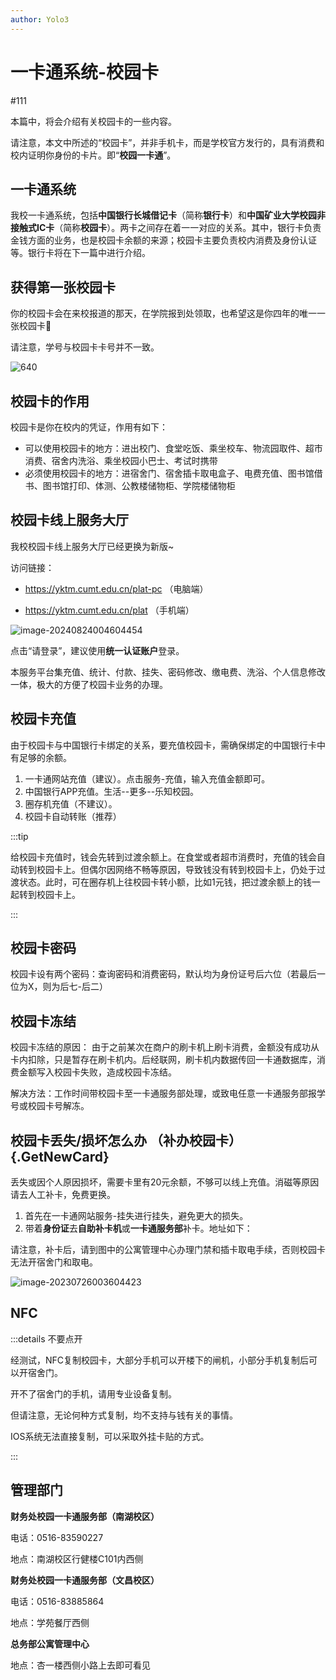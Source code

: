 ```yaml
---
author: Yolo3
---
```


# 一卡通系统-校园卡

#111

本篇中，将会介绍有关校园卡的一些内容。

请注意，本文中所述的“校园卡”，并非手机卡，而是学校官方发行的，具有消费和校内证明你身份的卡片。即“**校园一卡通**”。

## 一卡通系统

我校一卡通系统，包括**中国银行长城借记卡**（简称**银行卡**）和**中国矿业大学校园非接触式IC卡**（简称**校园卡**）。两卡之间存在着一一对应的关系。其中，银行卡负责金钱方面的业务，也是校园卡余额的来源；校园卡主要负责校内消费及身份认证等。银行卡将在下一篇中进行介绍。

## 获得第一张校园卡

你的校园卡会在来校报道的那天，在学院报到处领取，也希望这是你四年的唯一一张校园卡:dog:

请注意，学号与校园卡卡号并不一致。

![640](https://s2.loli.net/2023/07/26/voI4STp1PdecNiw.jpg)

## 校园卡的作用

校园卡是你在校内的凭证，作用有如下：

- 可以使用校园卡的地方：进出校门、食堂吃饭、乘坐校车、物流园取件、超市消费、宿舍内洗浴、乘坐校园小巴士、考试时携带
- 必须使用校园卡的地方：进宿舍门、宿舍插卡取电盒子、电费充值、图书馆借书、图书馆打印、体测、公教楼储物柜、学院楼储物柜

## 校园卡线上服务大厅

我校校园卡线上服务大厅已经更换为新版~

访问链接：

- https://yktm.cumt.edu.cn/plat-pc （电脑端）

- https://yktm.cumt.edu.cn/plat （手机端）

![image-20240824004604454](https://s2.loli.net/2024/08/24/P2JcdGsr5mXOMVx.png)

点击“请登录”，建议使用**统一认证账户**登录。

本服务平台集充值、统计、付款、挂失、密码修改、缴电费、洗浴、个人信息修改一体，极大的方便了校园卡业务的办理。

## 校园卡充值

由于校园卡与中国银行卡绑定的关系，要充值校园卡，需确保绑定的中国银行卡中有足够的余额。

1. 一卡通网站充值（建议）。点击服务-充值，输入充值金额即可。
2. 中国银行APP充值。生活--更多--乐知校园。
3. 圈存机充值（不建议）。
4. 校园卡自动转账（推荐）

:::tip

给校园卡充值时，钱会先转到过渡余额上。在食堂或者超市消费时，充值的钱会自动转到校园卡上。但偶尔因网络不畅等原因，导致钱没有转到校园卡上，仍处于过渡状态。此时，可在圈存机上往校园卡转小额，比如1元钱，把过渡余额上的钱一起转到校园卡上。

:::

## 校园卡密码

校园卡设有两个密码：查询密码和消费密码，默认均为身份证号后六位（若最后一位为X，则为后七-后二）

## 校园卡冻结

校园卡冻结的原因： 由于之前某次在商户的刷卡机上刷卡消费，金额没有成功从卡内扣除，只是暂存在刷卡机内。后经联网，刷卡机内数据传回一卡通数据库，消费金额写入校园卡失败，造成校园卡冻结。

解决方法：工作时间带校园卡至一卡通服务部处理，或致电任意一卡通服务部报学号或校园卡号解冻。

## 校园卡丢失/损坏怎么办 （补办校园卡）{.GetNewCard}

丢失或因个人原因损坏，需要卡里有20元余额，不够可以线上充值。消磁等原因请去人工补卡，免费更换。

1. 首先在一卡通网站服务-挂失进行挂失，避免更大的损失。
2. 带着**身份证**去**自助补卡机**或**一卡通服务部**补卡。地址如下：

请注意，补卡后，请到图中的公寓管理中心办理门禁和插卡取电手续，否则校园卡无法开宿舍门和取电。

![image-20230726003604423](https://s2.loli.net/2023/07/26/MxKCU6FP74EfLuI.png)

## NFC

:::details 不要点开

经测试，NFC复制校园卡，大部分手机可以开楼下的闸机，小部分手机复制后可以开宿舍门。

开不了宿舍门的手机，请用专业设备复制。

但请注意，无论何种方式复制，均不支持与钱有关的事情。

IOS系统无法直接复制，可以采取外挂卡贴的方式。

:::

## 管理部门

**财务处校园一卡通服务部（南湖校区）**

电话：0516-83590227

地点：南湖校区行健楼C101内西侧

**财务处校园一卡通服务部（文昌校区）**

电话：0516-83885864

地点：学苑餐厅西侧

**总务部公寓管理中心**

地点：杏一楼西侧小路上去即可看见
